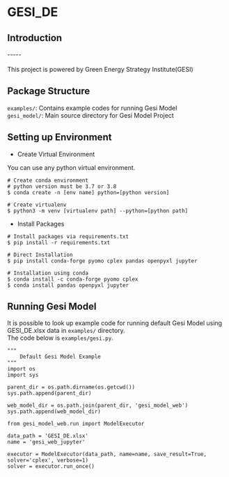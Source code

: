 # GESI_DE 

## Introduction
----- <br>
<br>
This project is powered by Green Energy Strategy Institute(GESI) <br>

## Package Structure
`examples/`: Contains example codes for running Gesi Model<br>
`gesi_model/`: Main source directory for Gesi Model Project <br>

## Setting up Environment
- Create Virtual Environment

You can use any python virtual environment.

```
# Create conda environment
# python version must be 3.7 or 3.8
$ conda create -n [env name] python=[python version]

# Create virtualenv
$ python3 -m venv [virtualenv path] --python=[python path]
```

- Install Packages
```
# Install packages via requirements.txt
$ pip install -r requirements.txt

# Direct Installation
$ pip install conda-forge pyomo cplex pandas openpyxl jupyter

# Installation using conda
$ conda install -c conda-forge pyomo cplex 
$ conda install pandas openpyxl jupyter
```

## Running Gesi Model
It is possible to look up example code for running default Gesi Model using GESI_DE.xlsx data in `examples/` directory.<br>
The code below is `examples/gesi.py`.

```
"""
    Default Gesi Model Example
"""
import os
import sys

parent_dir = os.path.dirname(os.getcwd())
sys.path.append(parent_dir)

web_model_dir = os.path.join(parent_dir, 'gesi_model_web')
sys.path.append(web_model_dir)

from gesi_model_web.run import ModelExecutor

data_path = 'GESI_DE.xlsx'
name = 'gesi_web_jupyter'

executor = ModelExecutor(data_path, name=name, save_result=True, solver='cplex', verbose=1)
solver = executor.run_once()
